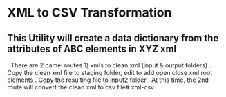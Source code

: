 # XML to CSV Transformation 

## This Utility will create a data dictionary from the attributes of ABC elements in XYZ xml

. There are 2 camel routes 1) xmls to clean xml (input & output folders)
. Copy the clean xml file to staging folder, edit to add open close xml root elements
. Copy the resulting file to input2 folder
. At this time, the 2nd route will convert the clean xml to csv file# xml-csv